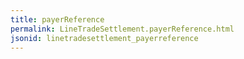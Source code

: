 ```yaml
---
title: payerReference
permalink: LineTradeSettlement.payerReference.html
jsonid: linetradesettlement_payerreference
---
```

